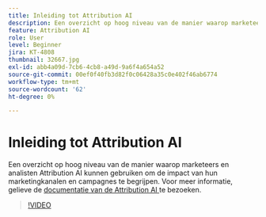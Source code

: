 ```yaml
---
title: Inleiding tot Attribution AI
description: Een overzicht op hoog niveau van de manier waarop marketeers en analisten Attribution AI kunnen gebruiken om de impact van hun marketingkanalen en campagnes te begrijpen.
feature: Attribution AI
role: User
level: Beginner
jira: KT-4808
thumbnail: 32667.jpg
exl-id: abb4a09d-7cb6-4cb8-a49d-9a6f4a654a52
source-git-commit: 00ef0f40fb3d82f0c06428a35c0e402f46ab6774
workflow-type: tm+mt
source-wordcount: '62'
ht-degree: 0%

---
```


# Inleiding tot Attribution AI

Een overzicht op hoog niveau van de manier waarop marketeers en analisten Attribution AI kunnen gebruiken om de impact van hun marketingkanalen en campagnes te begrijpen. Voor meer informatie, gelieve de [ documentatie van de Attribution AI ](https://experienceleague.adobe.com/docs/experience-platform/intelligent-services/attribution-ai/overview.html) te bezoeken.

>[!VIDEO](https://video.tv.adobe.com/v/32667?learn=on)
